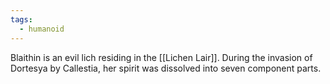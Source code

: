```yaml
---
tags:
  - humanoid
---
```

Blaithin is an evil lich residing in the [[Lichen Lair]]. During the invasion of Dortesya by Callestia, her spirit was dissolved into seven component parts.